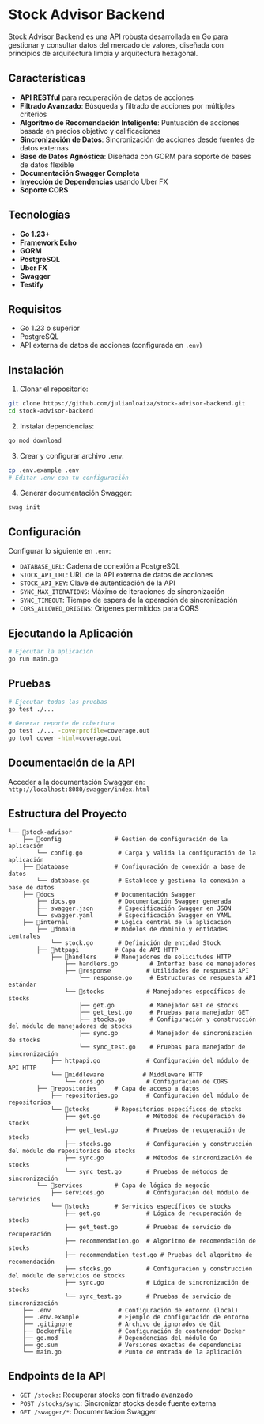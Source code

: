 # Stock Advisor Backend

Stock Advisor Backend es una API robusta desarrollada en Go para gestionar y consultar datos del mercado de valores, diseñada con principios de arquitectura limpia y arquitectura hexagonal.

## Características

- **API RESTful** para recuperación de datos de acciones
- **Filtrado Avanzado**: Búsqueda y filtrado de acciones por múltiples criterios
- **Algoritmo de Recomendación Inteligente**: Puntuación de acciones basada en precios objetivo y calificaciones
- **Sincronización de Datos**: Sincronización de acciones desde fuentes de datos externas
- **Base de Datos Agnóstica**: Diseñada con GORM para soporte de bases de datos flexible
- **Documentación Swagger Completa**
- **Inyección de Dependencias** usando Uber FX
- **Soporte CORS**

## Tecnologías

- **Go 1.23+**
- **Framework Echo**
- **GORM**
- **PostgreSQL**
- **Uber FX**
- **Swagger**
- **Testify**

## Requisitos

- Go 1.23 o superior
- PostgreSQL
- API externa de datos de acciones (configurada en `.env`)

## Instalación

1. Clonar el repositorio:
```bash
git clone https://github.com/julianloaiza/stock-advisor-backend.git
cd stock-advisor-backend
```

2. Instalar dependencias:
```bash
go mod download
```

3. Crear y configurar archivo `.env`:
```bash
cp .env.example .env
# Editar .env con tu configuración
```

4. Generar documentación Swagger:
```bash
swag init
```

## Configuración

Configurar lo siguiente en `.env`:
- `DATABASE_URL`: Cadena de conexión a PostgreSQL
- `STOCK_API_URL`: URL de la API externa de datos de acciones
- `STOCK_API_KEY`: Clave de autenticación de la API
- `SYNC_MAX_ITERATIONS`: Máximo de iteraciones de sincronización
- `SYNC_TIMEOUT`: Tiempo de espera de la operación de sincronización
- `CORS_ALLOWED_ORIGINS`: Orígenes permitidos para CORS

## Ejecutando la Aplicación

```bash
# Ejecutar la aplicación
go run main.go
```

## Pruebas

```bash
# Ejecutar todas las pruebas
go test ./...

# Generar reporte de cobertura
go test ./... -coverprofile=coverage.out
go tool cover -html=coverage.out
```

## Documentación de la API

Acceder a la documentación Swagger en:
`http://localhost:8080/swagger/index.html`

## Estructura del Proyecto

```
└── 📁stock-advisor
    ├── 📁config               # Gestión de configuración de la aplicación
        └── config.go          # Carga y valida la configuración de la aplicación
    ├── 📁database             # Configuración de conexión a base de datos
        └── database.go        # Establece y gestiona la conexión a base de datos
    ├── 📁docs                 # Documentación Swagger
        ├── docs.go            # Documentación Swagger generada
        ├── swagger.json       # Especificación Swagger en JSON
        └── swagger.yaml       # Especificación Swagger en YAML
    ├── 📁internal             # Lógica central de la aplicación
        ├── 📁domain           # Modelos de dominio y entidades centrales
            └── stock.go       # Definición de entidad Stock
        ├── 📁httpapi          # Capa de API HTTP
            ├── 📁handlers     # Manejadores de solicitudes HTTP
                ├── handlers.go         # Interfaz base de manejadores
                ├── 📁response          # Utilidades de respuesta API
                    └── response.go     # Estructuras de respuesta API estándar
                └── 📁stocks            # Manejadores específicos de stocks
                    ├── get.go          # Manejador GET de stocks
                    ├── get_test.go     # Pruebas para manejador GET
                    ├── stocks.go       # Configuración y construcción del módulo de manejadores de stocks
                    ├── sync.go         # Manejador de sincronización de stocks
                    └── sync_test.go    # Pruebas para manejador de sincronización
            ├── httpapi.go             # Configuración del módulo de API HTTP
            └── 📁middleware           # Middleware HTTP
                └── cors.go            # Configuración de CORS
        ├── 📁repositories     # Capa de acceso a datos
            ├── repositories.go        # Configuración del módulo de repositorios
            └── 📁stocks       # Repositorios específicos de stocks
                ├── get.go             # Métodos de recuperación de stocks
                ├── get_test.go        # Pruebas de recuperación de stocks
                ├── stocks.go          # Configuración y construcción del módulo de repositorios de stocks
                ├── sync.go            # Métodos de sincronización de stocks
                └── sync_test.go       # Pruebas de métodos de sincronización
        └── 📁services         # Capa de lógica de negocio
            ├── services.go            # Configuración del módulo de servicios
            └── 📁stocks       # Servicios específicos de stocks
                ├── get.go             # Lógica de recuperación de stocks
                ├── get_test.go        # Pruebas de servicio de recuperación
                ├── recommendation.go  # Algoritmo de recomendación de stocks
                ├── recommendation_test.go # Pruebas del algoritmo de recomendación
                ├── stocks.go          # Configuración y construcción del módulo de servicios de stocks
                ├── sync.go            # Lógica de sincronización de stocks
                └── sync_test.go       # Pruebas de servicio de sincronización
    ├── .env                   # Configuración de entorno (local)
    ├── .env.example           # Ejemplo de configuración de entorno
    ├── .gitignore             # Archivo de ignorados de Git
    ├── Dockerfile             # Configuración de contenedor Docker
    ├── go.mod                 # Dependencias del módulo Go
    ├── go.sum                 # Versiones exactas de dependencias
    └── main.go                # Punto de entrada de la aplicación
```

## Endpoints de la API

- `GET /stocks`: Recuperar stocks con filtrado avanzado
- `POST /stocks/sync`: Sincronizar stocks desde fuente externa
- `GET /swagger/*`: Documentación Swagger
